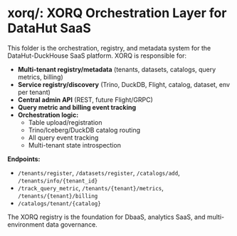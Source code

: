 # xorq/: XORQ Orchestration Layer for DataHut SaaS

This folder is the orchestration, registry, and metadata system for the DataHut-DuckHouse SaaS platform. XORQ is responsible for:

* **Multi-tenant registry/metadata** (tenants, datasets, catalogs, query metrics, billing)
* **Service registry/discovery** (Trino, DuckDB, Flight, catalog, dataset, env per tenant)
* **Central admin API** (REST, future Flight/GRPC)
* **Query metric and billing event tracking**
* **Orchestration logic:**
  - Table upload/registration
  - Trino/Iceberg/DuckDB catalog routing
  - All query event tracking
  - Multi-tenant state introspection

**Endpoints:**
- `/tenants/register`, `/datasets/register`, `/catalogs/add`, `/tenants/info/{tenant_id}`
- `/track_query_metric`, `/tenants/{tenant}/metrics`, `/tenants/{tenant}/billing`
- `/catalogs/tenant/{catalog}`

The XORQ registry is the foundation for DbaaS, analytics SaaS, and multi-environment data governance.

